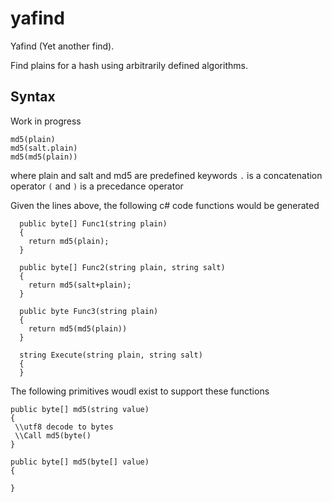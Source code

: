 # yafind

Yafind (Yet another find).

Find plains for a hash using arbitrarily defined algorithms.

## Syntax 

Work in progress

```
md5(plain)
md5(salt.plain)
md5(md5(plain))
```

where plain and salt and md5 are predefined keywords
`.` is a concatenation operator
`(` and `)` is a precedance operator

Given the lines above, the following c# code functions would be generated
```
  public byte[] Func1(string plain)
  {
    return md5(plain);
  }
  
  public byte[] Func2(string plain, string salt)
  {
    return md5(salt+plain);
  }
  
  public byte Func3(string plain)
  {
    return md5(md5(plain))
  }
  
  string Execute(string plain, string salt)
  {
  }
 ```
 
 The following primitives woudl exist to support these functions
 
 ```
 public byte[] md5(string value)
 {
  \\utf8 decode to bytes
  \\Call md5(byte()
 }
 
 public byte[] md5(byte[] value)
 {
 
 }
